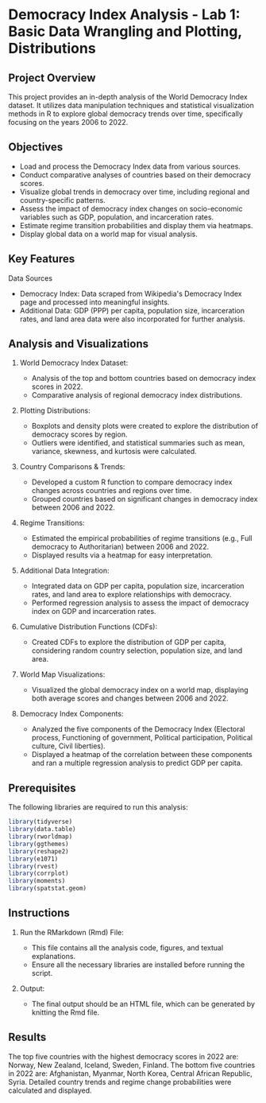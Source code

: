 # Democracy Index Analysis - Lab 1: Basic Data Wrangling and Plotting, Distributions

## Project Overview

This project provides an in-depth analysis of the World Democracy Index dataset. It utilizes data manipulation techniques and statistical visualization methods in R to explore global democracy trends over time, specifically focusing on the years 2006 to 2022.

## Objectives

- Load and process the Democracy Index data from various sources.
- Conduct comparative analyses of countries based on their democracy scores.
- Visualize global trends in democracy over time, including regional and country-specific patterns.
- Assess the impact of democracy index changes on socio-economic variables such as GDP, population, and incarceration rates.
- Estimate regime transition probabilities and display them via heatmaps.
- Display global data on a world map for visual analysis.

## Key Features

Data Sources
- Democracy Index: Data scraped from Wikipedia's Democracy Index page and processed into meaningful insights.
- Additional Data: GDP (PPP) per capita, population size, incarceration rates, and land area data were also incorporated for further analysis.

## Analysis and Visualizations

1. World Democracy Index Dataset:
   - Analysis of the top and bottom countries based on democracy index scores in 2022.
   - Comparative analysis of regional democracy index distributions.

2. Plotting Distributions:
   - Boxplots and density plots were created to explore the distribution of democracy scores by region.
   - Outliers were identified, and statistical summaries such as mean, variance, skewness, and kurtosis were calculated.

3. Country Comparisons & Trends:
   - Developed a custom R function to compare democracy index changes across countries and regions over time.
   - Grouped countries based on significant changes in democracy index between 2006 and 2022.

4. Regime Transitions:
   - Estimated the empirical probabilities of regime transitions (e.g., Full democracy to Authoritarian) between 2006 and 2022.
   - Displayed results via a heatmap for easy interpretation.

5. Additional Data Integration:
   - Integrated data on GDP per capita, population size, incarceration rates, and land area to explore relationships with democracy.
   - Performed regression analysis to assess the impact of democracy index on GDP and incarceration rates.

6. Cumulative Distribution Functions (CDFs):
   - Created CDFs to explore the distribution of GDP per capita, considering random country selection, population size, and land area.

7. World Map Visualizations:
   - Visualized the global democracy index on a world map, displaying both average scores and changes between 2006 and 2022.

8. Democracy Index Components:
   - Analyzed the five components of the Democracy Index (Electoral process, Functioning of government, Political participation, Political culture, Civil liberties).
   - Displayed a heatmap of the correlation between these components and ran a multiple regression analysis to predict GDP per capita.


## Prerequisites

The following libraries are required to run this analysis:
```r
library(tidyverse)
library(data.table)
library(rworldmap)
library(ggthemes)
library(reshape2)
library(e1071)
library(rvest)
library(corrplot)
library(moments)
library(spatstat.geom)

```

## Instructions

1. Run the RMarkdown (Rmd) File:
   - This file contains all the analysis code, figures, and textual explanations.
   - Ensure all the necessary libraries are installed before running the script.

2. Output:
   - The final output should be an HTML file, which can be generated by knitting the Rmd file.

## Results

The top five countries with the highest democracy scores in 2022 are: Norway, New Zealand, Iceland, Sweden, Finland.
The bottom five countries in 2022 are: Afghanistan, Myanmar, North Korea, Central African Republic, Syria.
Detailed country trends and regime change probabilities were calculated and displayed.
